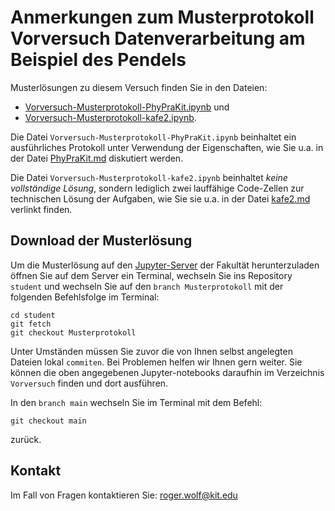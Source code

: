 # Anmerkungen zum Musterprotokoll Vorversuch Datenverarbeitung am Beispiel des Pendels 

Musterlösungen zu diesem Versuch finden Sie in den Dateien: 

- [Vorversuch-Musterprotokoll-PhyPraKit.ipynb](https://gitlab.kit.edu/kit/etp-lehre/p1-praktikum/students/-/blob/Musterprotokoll/Vorversuch/Vorversuch-Musterprotokoll-PhyPraKit.ipynb) und
- [Vorversuch-Musterprotokoll-kafe2.ipynb](https://gitlab.kit.edu/kit/etp-lehre/p1-praktikum/students/-/blob/Musterprotokoll/Vorversuch/Vorversuch-Musterprotokoll-kafe2.ipynb).

Die Datei `Vorversuch-Musterprotokoll-PhyPraKit.ipynb` beinhaltet ein ausführliches Protokoll unter Verwendung der Eigenschaften, wie Sie u.a. in der Datei [PhyPraKit.md](https://gitlab.kit.edu/kit/etp-lehre/p1-praktikum/students/-/blob/main/doc/PhyPraKit.md?ref_type=heads#fn-1-2503) diskutiert werden. 

Die Datei `Vorversuch-Musterprotokoll-kafe2.ipynb` beinhaltet *keine vollständige Lösung*, sondern lediglich zwei lauffähige Code-Zellen zur technischen Lösung der Aufgaben, wie Sie sie u.a. in der Datei [kafe2.md](https://gitlab.kit.edu/kit/etp-lehre/p1-praktikum/students/-/blob/main/doc/kafe2.md) verlinkt finden.

## Download der Musterlösung

Um die Musterlösung auf den [Jupyter-Server](https://gitlab.kit.edu/kit/etp-lehre/p1-praktikum/students/-/blob/main/doc/JupyterServer.md) der Fakultät herunterzuladen öffnen Sie auf dem Server ein Terminal, wechseln Sie ins Repository `student` und wechseln Sie auf den `branch Musterprotokoll` mit der folgenden Befehlsfolge im Terminal: 

```shell
cd student
git fetch
git checkout Musterprotokoll
```

Unter Umständen müssen Sie zuvor die von Ihnen selbst angelegten Dateien lokal `commiten`. Bei Problemen helfen wir Ihnen gern weiter. Sie können die oben angegebenen Jupyter-notebooks daraufhin im Verzeichnis `Vorversuch` finden und dort ausführen. 

In den `branch main` wechseln Sie im Terminal mit dem Befehl:

```shell
git checkout main
```

zurück.

## Kontakt

Im Fall von Fragen kontaktieren Sie: roger.wolf@kit.edu